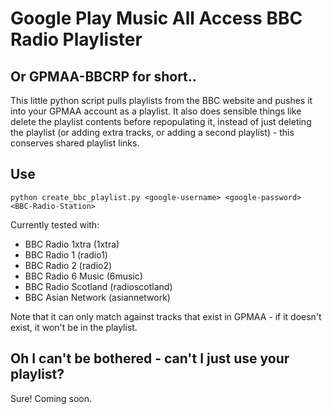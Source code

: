 Google Play Music All Access BBC Radio Playlister
=================================================

Or GPMAA-BBCRP for short..
--------------------------

This little python script pulls playlists from the BBC website and pushes it into your GPMAA account as a playlist. It also does sensible things like delete the playlist contents before repopulating it, instead of just deleting the playlist (or adding extra tracks, or adding a second playlist) - this conserves shared playlist links.

Use
---

    python create_bbc_playlist.py <google-username> <google-password> <BBC-Radio-Station>

Currently tested with:

- BBC Radio 1xtra (1xtra)
- BBC Radio 1 (radio1)
- BBC Radio 2 (radio2)
- BBC Radio 6 Music (6music)
- BBC Radio Scotland (radioscotland)
- BBC Asian Network (asiannetwork)

Note that it can only match against tracks that exist in GPMAA - if it doesn't exist, it won't be in the playlist.

Oh I can't be bothered - can't I just use your playlist?
--------------------------------------------------------

Sure! Coming soon.
